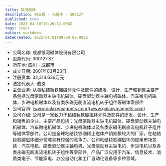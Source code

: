 ```yaml
---
title: 银河磁体
description: 创业板 - 元器件 - 300127
published: true
date: 2022-04-30T19:26:13.000Z
tags: stock
editor: markdown
dateCreated: 2022-01-01T00:00:00.000Z
---
```


- 公司名称: 成都银河磁体股份有限公司
- 股票代码: 300127.SZ
- 所在地: 四川 - 成都市
- 成立日期: 2001年03月23日
- 注册资本: 32,314.636万元
- 法定代表人: 戴炎
- 主营业务: 从事粘结钕铁硼磁体元件及部件的研发，设计，生产和销售主要产品包括光盘驱动器主轴电机磁体，硬盘驱动器主轴电机磁体，汽车微电机磁体，步进电机磁体以及各类永磁无刷直流电机转子组件等磁体零部件
- 公司官网: [www.galaxymagnets.com](www.galaxymagnets.com)
- 公司介绍: 公司是一家致力于粘结钕铁硼磁体元件及部件的研发、设计、生产和销售的企业。主要产品包括：光盘驱动器主轴电机磁体、硬盘驱动器主轴电机磁体、汽车微电机磁体、步进电机磁体以及各类永磁无刷直流电机转子组件等磁体零部件。公司是全球粘结钕铁硼稀土磁体产销规模较大的厂家，在粘结钕铁硼磁体细分领域具有较强的竞争力。公司粘结钕铁硼磁体的应用市场包括：汽车电机、硬盘驱动器主轴电机、光盘驱动器主轴电机、步进电机以及各类永磁无刷直流电机转子组件等零部件，产品广泛应用于汽车、信息技术、消费类电子、节能家电、办公自动化和工厂自动化设备等多种领域。


